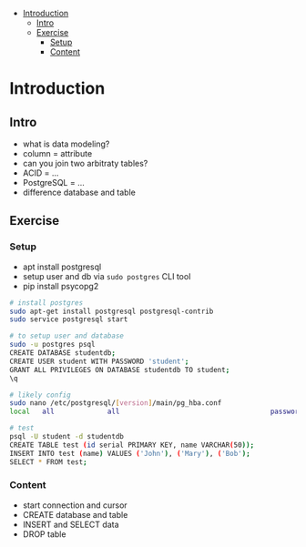 - [Introduction](#introduction)
  - [Intro](#intro)
  - [Exercise](#exercise)
    - [Setup](#setup)
    - [Content](#content)


# Introduction

## Intro 

- what is data modeling?
- column = attribute
- can you join two arbitraty tables?
- ACID = ...
- PostgreSQL = ...
- difference database and table

## Exercise

### Setup

- apt install postgresql
- setup user and db via `sudo postgres` CLI tool
- pip install psycopg2

```bash
# install postgres
sudo apt-get install postgresql postgresql-contrib
sudo service postgresql start

# to setup user and database
sudo -u postgres psql
CREATE DATABASE studentdb;
CREATE USER student WITH PASSWORD 'student';
GRANT ALL PRIVILEGES ON DATABASE studentdb TO student;
\q

# likely config
sudo nano /etc/postgresql/[version]/main/pg_hba.conf
local   all             all                                     password

# test
psql -U student -d studentdb
CREATE TABLE test (id serial PRIMARY KEY, name VARCHAR(50));
INSERT INTO test (name) VALUES ('John'), ('Mary'), ('Bob');
SELECT * FROM test;
```


### Content

- start connection and cursor
- CREATE database and table
- INSERT and SELECT data
- DROP table
